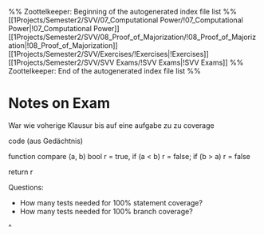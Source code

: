 %% Zoottelkeeper: Beginning of the autogenerated index file list  %%
 [[1Projects/Semester2/SVV/07_Computational Power/!07_Computational Power|!07_Computational Power]]
 [[1Projects/Semester2/SVV/08_Proof_of_Majorization/!08_Proof_of_Majorization|!08_Proof_of_Majorization]]
 [[1Projects/Semester2/SVV/Exercises/!Exercises|!Exercises]]
 [[1Projects/Semester2/SVV/SVV Exams/!SVV Exams|!SVV Exams]]
%% Zoottelkeeper: End of the autogenerated index file list  %%


# Notes on Exam
War wie voherige Klausur bis auf eine aufgabe zu zu coverage 

code (aus Gedächtnis)

function compare (a, b) 
	bool r = true, 
	if (a < b) 
		r = false; 
	if (b > a)
		r = false


return r


Questions: 
- How many tests needed for 100% statement coverage? 
- How many tests needed for 100% branch coverage? 

^

